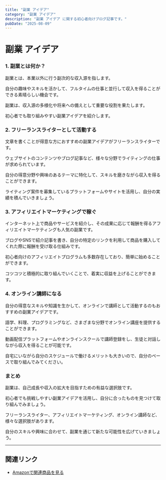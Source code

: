 ```yaml
---
title: "副業 アイデア"
category: "副業 アイデア"
description: "副業 アイデア に関する初心者向けブログ記事です。"
pubDate: "2025-08-09"
---
```


# 副業 アイデア

### 1. 副業とは何か？
副業とは、本業以外に行う副次的な収入源を指します。

自分の趣味やスキルを活かして、フルタイムの仕事と並行して収入を得ることができる素晴らしい機会です。

副業は、収入源の多様化や将来への備えとして重要な役割を果たします。

初心者でも取り組みやすい副業アイデアを紹介します。



### 2. フリーランスライターとして活動する
文章を書くことが得意な方におすすめの副業アイデアがフリーランスライターです。

ウェブサイトのコンテンツやブログ記事など、様々な分野でライティングの仕事が求められています。

自分の得意分野や興味のあるテーマに特化して、スキルを磨きながら収入を得ることができます。

ライティング案件を募集しているプラットフォームやサイトを活用し、自分の実績を積んでいきましょう。



### 3. アフィリエイトマーケティングで稼ぐ
インターネット上で商品やサービスを紹介し、その成果に応じて報酬を得るアフィリエイトマーケティングも人気の副業です。

ブログやSNSで紹介記事を書き、自分の特定のリンクを利用して商品を購入してくれた際に報酬を受け取る仕組みです。

初心者向けのアフィリエイトプログラムも多数存在しており、簡単に始めることができます。

コツコツと積極的に取り組んでいくことで、着実に収益を上げることができます。



### 4. オンライン講師になる
自分の得意なスキルや知識を生かして、オンラインで講師として活動するのもおすすめの副業アイデアです。

語学、料理、プログラミングなど、さまざまな分野でオンライン講座を提供することができます。

動画配信プラットフォームやオンラインスクールで講師登録をし、生徒と対話しながら収入を得ることが可能です。

自宅にいながら自分のスケジュールで働けるメリットも大きいので、自分のペースで取り組んでみてください。



### まとめ
副業は、自己成長や収入の拡大を目指すための有益な選択肢です。

初心者でも挑戦しやすい副業アイデアを活用し、自分に合ったものを見つけて取り組んでみましょう。

フリーランスライター、アフィリエイトマーケティング、オンライン講師など、様々な選択肢があります。

自分のスキルや興味に合わせて、副業を通じて新たな可能性を広げていきましょう。



---

## 関連リンク

- [Amazonで関連商品を見る](https://www.amazon.co.jp/s?k=%E5%89%AF%E6%A5%AD+%E3%82%A2%E3%82%A4%E3%83%87%E3%82%A2&tag=autowritehubai-22)
